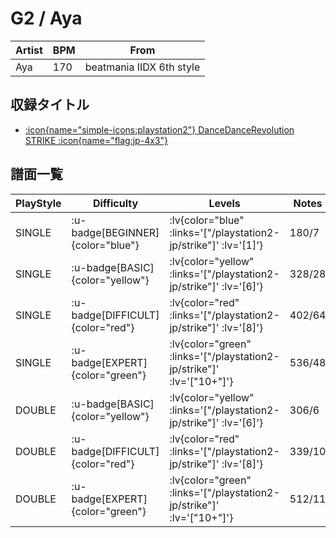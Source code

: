 # G2 / Aya

|Artist|BPM|From|
|------|---|----|
|Aya|170|beatmania IIDX 6th style|

## 収録タイトル

- [ :icon{name="simple-icons:playstation2"} DanceDanceRevolution STRIKE :icon{name="flag:jp-4x3"} ](/playstation2-jp/strike)

## 譜面一覧

|PlayStyle|Difficulty|Levels|Notes|Movie|
|---------|----------|------|-----|-----|
|SINGLE| :u-badge[BEGINNER]{color="blue"} | :lv{color="blue" :links='["/playstation2-jp/strike"]' :lv='[1]'} |180/7||
|SINGLE| :u-badge[BASIC]{color="yellow"} | :lv{color="yellow" :links='["/playstation2-jp/strike"]' :lv='[6]'} |328/28||
|SINGLE| :u-badge[DIFFICULT]{color="red"} | :lv{color="red" :links='["/playstation2-jp/strike"]' :lv='[8]'} |402/64||
|SINGLE| :u-badge[EXPERT]{color="green"} | :lv{color="green" :links='["/playstation2-jp/strike"]' :lv='["10+"]'} |536/48||
|DOUBLE| :u-badge[BASIC]{color="yellow"} | :lv{color="yellow" :links='["/playstation2-jp/strike"]' :lv='[6]'} |306/6||
|DOUBLE| :u-badge[DIFFICULT]{color="red"} | :lv{color="red" :links='["/playstation2-jp/strike"]' :lv='[8]'} |339/10||
|DOUBLE| :u-badge[EXPERT]{color="green"} | :lv{color="green" :links='["/playstation2-jp/strike"]' :lv='["10+"]'} |512/11||
